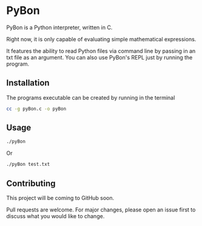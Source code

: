 # PyBon

PyBon is a Python interpreter, written in C.

Right now, it is only capable of evaluating simple mathematical expressions.

It features the ability to read Python files via command line by passing in an txt file as an argument.
You can also use PyBon's REPL just by running the program.

## Installation

The programs executable can be created by running in the terminal

```bash
cc -g pyBon.c -o pyBon
```

## Usage

```bash
./pyBon
```
Or
```bash
./pyBon test.txt
```


## Contributing
This project will be coming to GitHub soon.

Pull requests are welcome. For major changes, please open an issue first to discuss what you would like to change.

